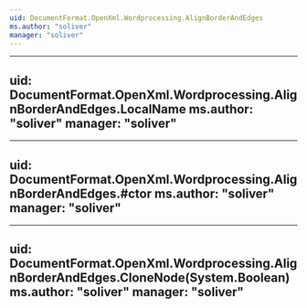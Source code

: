 ```yaml
---
uid: DocumentFormat.OpenXml.Wordprocessing.AlignBorderAndEdges
ms.author: "soliver"
manager: "soliver"
---
```


---
uid: DocumentFormat.OpenXml.Wordprocessing.AlignBorderAndEdges.LocalName
ms.author: "soliver"
manager: "soliver"
---

---
uid: DocumentFormat.OpenXml.Wordprocessing.AlignBorderAndEdges.#ctor
ms.author: "soliver"
manager: "soliver"
---

---
uid: DocumentFormat.OpenXml.Wordprocessing.AlignBorderAndEdges.CloneNode(System.Boolean)
ms.author: "soliver"
manager: "soliver"
---
